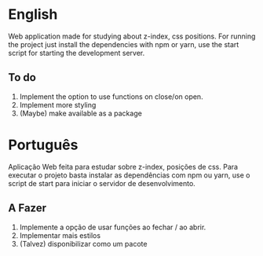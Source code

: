# English

Web application made for studying about z-index, css positions.
For running the project just install the dependencies with npm or yarn,
use the start script for starting the development server.

## To do

1. Implement the option to use functions on close/on open.
2. Implement more styling
3. (Maybe) make available as a package

# Português

Aplicação Web feita para estudar sobre z-index, posições de css.
Para executar o projeto basta instalar as dependências com npm ou yarn,
use o script de start para iniciar o servidor de desenvolvimento.

## A Fazer

1. Implemente a opção de usar funções ao fechar / ao abrir.
2. Implementar mais estilos
3. (Talvez) disponibilizar como um pacote
